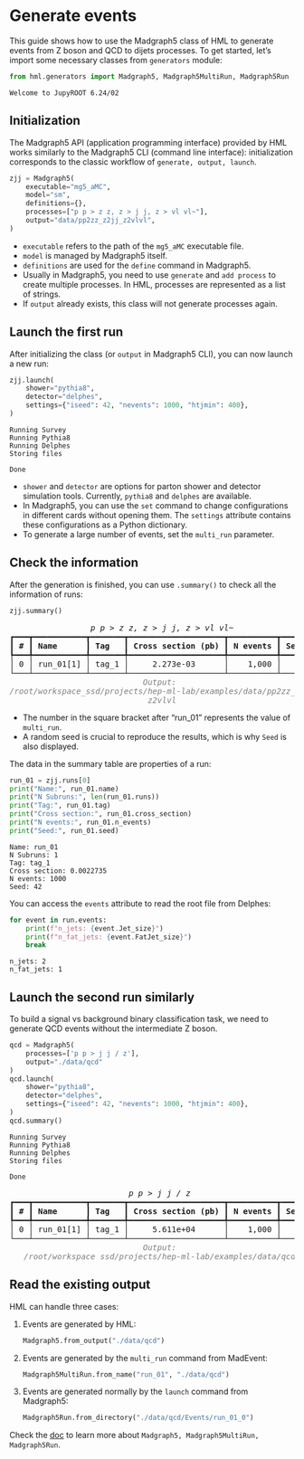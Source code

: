 # Generate events

This guide shows how to use the Madgraph5 class of HML to generate events from Z boson and QCD to dijets processes. To get started, let’s import some necessary classes from `generators` module:

```python
from hml.generators import Madgraph5, Madgraph5MultiRun, Madgraph5Run
```

<div class="result" markdown>

```
Welcome to JupyROOT 6.24/02
```

</div>

## Initialization

The Madgraph5 API (application programming interface) provided by HML works similarly to the Madgraph5 CLI (command line interface): initialization corresponds to the classic workflow of `generate, output, launch`.

```python
zjj = Madgraph5(
    executable="mg5_aMC",
    model="sm",
    definitions={},
    processes=["p p > z z, z > j j, z > vl vl~"],
    output="data/pp2zz_z2jj_z2vlvl",
)
```

- `executable` refers to the path of the `mg5_aMC` executable file.
- `model` is managed by Madgraph5 itself.
- `definitions` are used for the `define` command in Madgraph5.
- Usually in Madgraph5, you need to use `generate` and `add process` to create multiple processes. In HML, processes are represented as a list of strings.
- If `output` already exists, this class will not generate processes again.

## Launch the first run

After initializing the class (or `output` in Madgraph5 CLI), you can now launch a new run:

```python
zjj.launch(
    shower="pythia8",
    detector="delphes",
    settings={"iseed": 42, "nevents": 1000, "htjmin": 400},
)
```

<div class="result" markdown>

```
Running Survey
Running Pythia8
Running Delphes
Storing files

Done
```

</div>

- `shower` and `detector` are options for parton shower and detector simulation tools. Currently, `pythia8` and `delphes` are available.
- In Madgraph5, you can use the `set` command to change configurations in different cards without opening them. The `settings` attribute contains these configurations as a Python dictionary.
- To generate a large number of events, set the `multi_run` parameter.

## Check the information

After the generation is finished, you can use `.summary()` to check all the information of runs:

```python
zjj.summary()
```

<div class="result" markdown>

<pre style="white-space:pre;overflow-x:auto;line-height:normal;font-family:Menlo,'DejaVu Sans Mono',consolas,'Courier New',monospace"><span style="font-style: italic">                 p p &gt; z z, z &gt; j j, z &gt; vl vl~                 </span>
┏━━━┳━━━━━━━━━━━┳━━━━━━━┳━━━━━━━━━━━━━━━━━━━━┳━━━━━━━━━━┳━━━━━━┓
┃<span style="font-weight: bold"> # </span>┃<span style="font-weight: bold"> Name      </span>┃<span style="font-weight: bold"> Tag   </span>┃<span style="font-weight: bold"> Cross section (pb) </span>┃<span style="font-weight: bold"> N events </span>┃<span style="font-weight: bold"> Seed </span>┃
┡━━━╇━━━━━━━━━━━╇━━━━━━━╇━━━━━━━━━━━━━━━━━━━━╇━━━━━━━━━━╇━━━━━━┩
│ 0 │ run_01[1] │ tag_1 │     2.273e-03      │    1,000 │   42 │
└───┴───────────┴───────┴────────────────────┴──────────┴──────┘
<span style="color: #7f7f7f; text-decoration-color: #7f7f7f; font-style: italic">                            Output:                             </span>
<span style="color: #7f7f7f; text-decoration-color: #7f7f7f; font-style: italic">/root/workspace_ssd/projects/hep-ml-lab/examples/data/pp2zz_z2jj</span>
<span style="color: #7f7f7f; text-decoration-color: #7f7f7f; font-style: italic">                            _z2vlvl                             </span>
</pre>

</div>

- The number in the square bracket after “run_01” represents the value of `multi_run`.
- A random seed is crucial to reproduce the results, which is why `Seed` is also displayed.

The data in the summary table are properties of a run:

```python
run_01 = zjj.runs[0]
print("Name:", run_01.name)
print("N Subruns:", len(run_01.runs))
print("Tag:", run_01.tag)
print("Cross section:", run_01.cross_section)
print("N events:", run_01.n_events)
print("Seed:", run_01.seed)
```

<div class="result" markdown>

```
Name: run_01
N Subruns: 1
Tag: tag_1
Cross section: 0.0022735
N events: 1000
Seed: 42
```

</div>

You can access the `events` attribute to read the root file from Delphes:

```python
for event in run.events:
    print(f"n_jets: {event.Jet_size}")
    print(f"n_fat_jets: {event.FatJet_size}")
    break
```

<div class="result" markdown>

```
n_jets: 2
n_fat_jets: 1
```

</div>

## Launch the second run similarly

To build a signal vs background binary classification task, we need to generate QCD events without the intermediate Z boson.

```python
qcd = Madgraph5(
    processes=['p p > j j / z'],
    output="./data/qcd"
)
qcd.launch(
    shower="pythia8",
    detector="delphes",
    settings={"iseed": 42, "nevents": 1000, "htjmin": 400},
)
qcd.summary()
```

<div class="result" markdown>

```
Running Survey
Running Pythia8
Running Delphes
Storing files

Done
```

<pre style="white-space:pre;overflow-x:auto;line-height:normal;font-family:Menlo,'DejaVu Sans Mono',consolas,'Courier New',monospace"><span style="font-style: italic">                         p p &gt; j j / z                          </span>
┏━━━┳━━━━━━━━━━━┳━━━━━━━┳━━━━━━━━━━━━━━━━━━━━┳━━━━━━━━━━┳━━━━━━┓
┃<span style="font-weight: bold"> # </span>┃<span style="font-weight: bold"> Name      </span>┃<span style="font-weight: bold"> Tag   </span>┃<span style="font-weight: bold"> Cross section (pb) </span>┃<span style="font-weight: bold"> N events </span>┃<span style="font-weight: bold"> Seed </span>┃
┡━━━╇━━━━━━━━━━━╇━━━━━━━╇━━━━━━━━━━━━━━━━━━━━╇━━━━━━━━━━╇━━━━━━┩
│ 0 │ run_01[1] │ tag_1 │     5.611e+04      │    1,000 │   42 │
└───┴───────────┴───────┴────────────────────┴──────────┴──────┘
<span style="color: #7f7f7f; text-decoration-color: #7f7f7f; font-style: italic">                            Output:                             </span>
<span style="color: #7f7f7f; text-decoration-color: #7f7f7f; font-style: italic">   /root/workspace_ssd/projects/hep-ml-lab/examples/data/qcd    </span>
</pre>

</div>

## Read the existing output

HML can handle three cases:

1. Events are generated by HML:
    
    ```python
    Madgraph5.from_output("./data/qcd")
    ```
    
2. Events are generated by the `multi_run` command from MadEvent:
    
    ```python
    Madgraph5MultiRun.from_name("run_01", "./data/qcd")
    ```
    
3. Events are generated normally by the `launch` command from Madgraph5:
    
    ```python
    Madgraph5Run.from_directory("./data/qcd/Events/run_01_0")
    ```

Check the [doc](../api-reference/hml.generators.md) to learn more about `Madgraph5, Madgraph5MultiRun, Madgraph5Run`.
